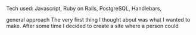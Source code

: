 

Tech used:
Javascript, Ruby on Rails, PostgreSQL, Handlebars,

general approach
The very first thing I thought about was what I wanted to make. After some time I decided to create a site where a person could
